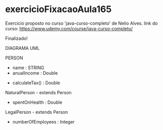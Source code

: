 # exercicioFixacaoAula165
Exercicio proposto no curso 'java-curso-completo' de Nelio Alves. link do curso: https://www.udemy.com/course/java-curso-completo/

Finalizado!


DIAGRAMA UML

PERSON
- name : STRING
- anualIncome : Double
+ calculateTax() : Double

NaturalPerson - extends Person
- spentOnHealth : Double

LegalPerson - extends Person
- numberOfEmployees : Integer
